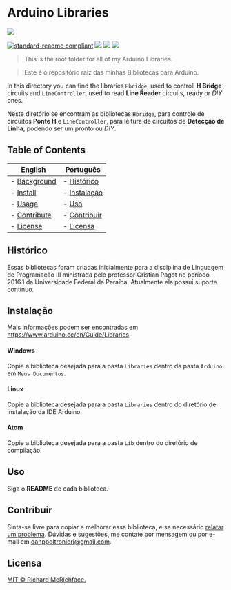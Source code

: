 # Arduino Libraries

<a href="http://ohmi.com.br"><img src="http://img.iluria.com/user_layout_theme/2D8D1/logo.jpg" /></a>

[![standard-readme compliant](https://img.shields.io/badge/readme%20style-standard-brightgreen.svg?style=flat-square)](https://github.com/RichardLitt/standard-readme)
<a href="https://codeclimate.com/github/dpoltronieri/Arduino"><img src="https://codeclimate.com/github/dpoltronieri/Arduino/badges/gpa.svg" /></a>
<a href="https://codeclimate.com/github/dpoltronieri/Arduino/coverage"><img src="https://codeclimate.com/github/dpoltronieri/Arduino/badges/coverage.svg" /></a>
<a href="https://codeclimate.com/github/dpoltronieri/Arduino"><img src="https://codeclimate.com/github/dpoltronieri/Arduino/badges/issue_count.svg" /></a>

> This is the root folder for all of my Arduino Libraries.

> Este é o repositório raiz das minhas Bibliotecas para Arduino.

In this directory you can find the libraries `Hbridge`, used to controll **H Bridge** circuits and `LineController`, used to read **Line Reader** circuits, ready or *DIY* ones.

Neste diretório se encontram as bibliotecas `Hbridge`, para controle de circuitos **Ponte H** e `LineController`, para leitura de circuitos de **Detecção de Linha**, podendo ser um pronto ou *DIY*.

## Table of Contents
English | Português
--- | ---
- [Background](#background) | - [Histórico](#Histórico)
- [Install](#install) | - [Instalação](#Instalação)
- [Usage](#usage) | - [Uso](#Uso)
- [Contribute](#contribute) | - [Contribuir](#Contribuir)
- [License](#license) | - [Licensa](#Licensa)

## Histórico
Essas bibliotecas foram criadas inicialmente para a disciplina de Linguagem de Programação III ministrada pelo professor Cristian Pagot no período 2016.1 da Universidade Federal da Paraíba. Atualmente ela possui suporte contínuo.

## Instalação
Mais informações podem ser encontradas em https://www.arduino.cc/en/Guide/Libraries
#### Windows
Copie a biblioteca desejada para a pasta `Libraries` dentro da pasta `Arduino` em `Meus Documentos`.

#### Linux
Copie a biblioteca desejada para a pasta `Libraries` dentro do diretório de instalação da IDE Arduino.

#### Atom
Copie a biblioteca desejada para a pasta `Lib` dentro do diretório de compilação.

## Uso
Siga o **README** de cada biblioteca.

## Contribuir
Sinta-se livre para copiar e melhorar essa biblioteca, e se necessário [relatar um problema](https://github.com/dpoltronieri/Arduino/issues/new). Dúvidas e sugestões, me contate por mensagem ou por e-mail em <danppoltronieri@gmail.com>.

## Licensa
[MIT © Richard McRichface.](../LICENSE)
